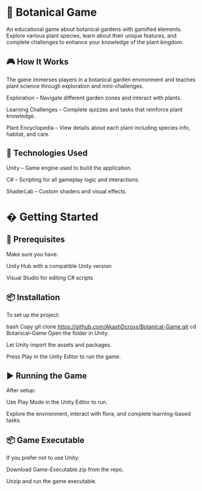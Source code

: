 # 🌿 Botanical Game

An educational game about botanical gardens with gamified elements. Explore various plant species, learn about their unique features, and complete challenges to enhance your knowledge of the plant kingdom.

 

 
## 🎮 How It Works
The game immerses players in a botanical garden environment and teaches plant science through exploration and mini-challenges.

Exploration – Navigate different garden zones and interact with plants.

Learning Challenges – Complete quizzes and tasks that reinforce plant knowledge.

Plant Encyclopedia – View details about each plant including species info, habitat, and care.

## 🧠 Technologies Used
Unity – Game engine used to build the application.

C# – Scripting for all gameplay logic and interactions.

ShaderLab – Custom shaders and visual effects.

# � Getting Started
## 🔧 Prerequisites
Make sure you have:

Unity Hub with a compatible Unity version

Visual Studio for editing C# scripts

## 📦 Installation
To set up the project:

bash
Copy
git clone https://github.com/AkashDcross/Botanical-Game.git
cd Botanical-Game
Open the folder in Unity.

Let Unity import the assets and packages.

Press Play in the Unity Editor to run the game.

## ▶️ Running the Game
After setup:

Use Play Mode in the Unity Editor to run.

Explore the environment, interact with flora, and complete learning-based tasks.

## 📦 Game Executable
If you prefer not to use Unity:

Download Game-Executable.zip from the repo.

Unzip and run the game executable.
